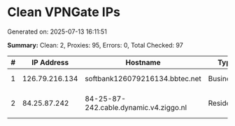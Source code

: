 # Clean VPNGate IPs
Generated on: 2025-07-13 16:11:51

**Summary:** Clean: 2, Proxies: 95, Errors: 0, Total Checked: 97

| # | IP Address | Hostname | Type | Country | Provider |
|---|------------|----------|------|---------|----------|
| 1 | 126.79.216.134 | softbank126079216134.bbtec.net | Business | JP | SoftBank Corp. |
| 2 | 84.25.87.242 | 84-25-87-242.cable.dynamic.v4.ziggo.nl | Residential | NL | Vodafone Libertel B.V. |
